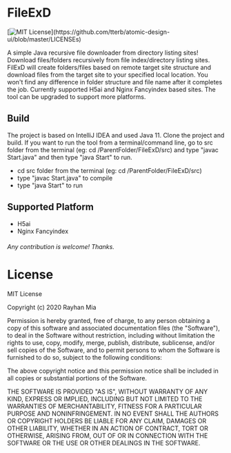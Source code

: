 # FileExD
[![MIT License](https://img.shields.io/apm/l/atomic-design-ui.svg?)](https://github.com/tterb/atomic-design-ui/blob/master/LICENSEs)

A simple Java recursive file downloader from directory listing sites!
Download files/folders recursively from file index/directory listing sites. FilExD will create folders/files based on remote target site structure and download files from the target site to your specified local location. You won't find any difference in folder structure and file name after it completes the job.
Currently supported H5ai and Nginx Fancyindex based sites. The tool can be upgraded to support more platforms.

## Build
The project is based on IntelliJ IDEA and used Java 11. Clone the project and build.
If you want to run the tool from a terminal/command line, go to src folder from the terminal (eg: cd /ParentFolder/FileExD/src) and type "javac Start.java" and then type "java Start" to run.
- cd src folder from the terminal (eg: cd /ParentFolder/FileExD/src)
- type "javac Start.java" to compile
- type "java Start" to run

## Supported Platform
- H5ai
- Nginx Fancyindex

###### Any contribution is welcome! Thanks.

# License
MIT License

Copyright (c) 2020 Rayhan Mia

Permission is hereby granted, free of charge, to any person obtaining a copy
of this software and associated documentation files (the "Software"), to deal
in the Software without restriction, including without limitation the rights
to use, copy, modify, merge, publish, distribute, sublicense, and/or sell
copies of the Software, and to permit persons to whom the Software is
furnished to do so, subject to the following conditions:

The above copyright notice and this permission notice shall be included in all
copies or substantial portions of the Software.

THE SOFTWARE IS PROVIDED "AS IS", WITHOUT WARRANTY OF ANY KIND, EXPRESS OR
IMPLIED, INCLUDING BUT NOT LIMITED TO THE WARRANTIES OF MERCHANTABILITY,
FITNESS FOR A PARTICULAR PURPOSE AND NONINFRINGEMENT. IN NO EVENT SHALL THE
AUTHORS OR COPYRIGHT HOLDERS BE LIABLE FOR ANY CLAIM, DAMAGES OR OTHER
LIABILITY, WHETHER IN AN ACTION OF CONTRACT, TORT OR OTHERWISE, ARISING FROM,
OUT OF OR IN CONNECTION WITH THE SOFTWARE OR THE USE OR OTHER DEALINGS IN THE
SOFTWARE.
